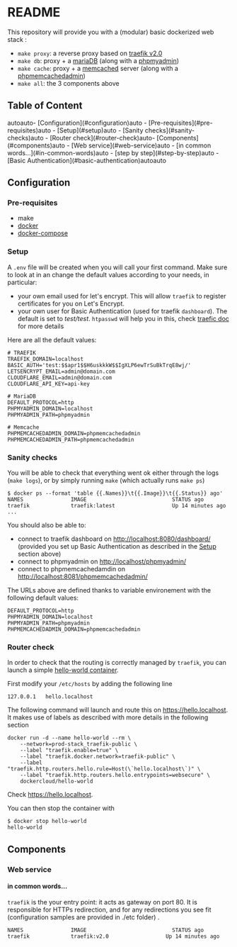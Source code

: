 README
==

This repository will provide you with a (modular) basic dockerized web stack :

* `make proxy`: a reverse proxy based on [traefik v2.0](https://traefik.io)
* `make db`: proxy + a [mariaDB](https://mariadb.org) (along with a [phpmyadmin](https://www.phpmyadmin.net))
* `make cache`: proxy + a [memcached](https://memcached.org) server (along with a [phpmemcachedadmin](https://github.com/elijaa/phpmemcachedadmin))
* `make all`: the 3 components above

Table of Content
--

<!-- TOC -->autoauto- [Configuration](#configuration)auto    - [Pre-requisites](#pre-requisites)auto    - [Setup](#setup)auto    - [Sanity checks](#sanity-checks)auto    - [Router check](#router-check)auto- [Components](#components)auto    - [Web service](#web-service)auto        - [in common words...](#in-common-words)auto        - [step by step](#step-by-step)auto        - [Basic Authentication](#basic-authentication)autoauto<!-- /TOC -->

## Configuration

### Pre-requisites

* make
* [docker](https://www.docker.com/community-edition)
* [docker-compose](https://docs.docker.com/compose/install/)

### Setup

A `.env` file will be created when you will call your first command. Make sure to look at in an change the default values according to your needs, in particular:

* your own email used for let's encrypt. This will allow `traefik` to register certificates for you on Let's Encrypt.
* your own user for Basic Authentication (used for traefik `dashboard`). The default is set to _test/test_. `htpasswd` will help you in this, check [traefic doc](https://docs.traefik.io/middlewares/basicauth/) for more details

Here are all the default values:

    # TRAEFIK
    TRAEFIK_DOMAIN=localhost
    BASIC_AUTH='test:$$apr1$$H6uskkkW$$IgXLP6ewTrSuBkTrqE8wj/'
    LETSENCRYPT_EMAIL=admin@domain.com
    CLOUDFLARE_EMAIL=admin@domain.com
    CLOUDFLARE_API_KEY=api-key

    # MariaDB
    DEFAULT_PROTOCOL=http
    PHPMYADMIN_DOMAIN=localhost
    PHPMYADMIN_PATH=phpmyadmin

    # Memcache
    PHPMEMCACHEDADMIN_DOMAIN=phpmemcachedadmin
    PHPMEMCACHEDADMIN_PATH=phpmemcachedadmin


### Sanity checks

You will be able to check that everything went ok either through the logs (`make logs`), or by simply running `make` (which actually runs `make ps`)

    $ docker ps --format 'table {{.Names}}\t{{.Image}}\t{{.Status}} ago'
    NAMES               IMAGE                           STATUS ago
    traefik             traefik:latest                  Up 14 minutes ago
    ...

You should also be able to:

* connect to traefik dashboard on <http://localhost:8080/dashboard/> (provided you set up Basic Authentication as described in the [Setup](#setup) section above)
* connect to phpmyadmin on <http://localhost/phpmyadmin/>
* connect to phpmemcachedamdin on <http://localhost:8081/phpmemcachedadmin/>

The URLs above are defined thanks to variable environement with the following default values:

    DEFAULT_PROTOCOL=http
    PHPMYADMIN_DOMAIN=localhost
    PHPMYADMIN_PATH=phpmyadmin
    PHPMEMCACHEDADMIN_DOMAIN=phpmemcachedadmin

### Router check

In order to check that the routing is correctly managed by  `traefik`, you can launch a simple [hello-world container](https://github.com/docker/dockercloud-hello-world/blob/master/README.md).

First modify your `/etc/hosts` by adding the following line

    127.0.0.1   hello.localhost

The following command will launch and route this on <https://hello.localhost>. It makes use of labels as described with more details in the following section

    docker run -d --name hello-world --rm \
        --network=prod-stack_traefik-public \
        --label "traefik.enable=true" \
        --label "traefik.docker.network=traefik-public" \
        --label "traefik.http.routers.hello.rule=Host(\`hello.localhost\`)" \
        --label "traefik.http.routers.hello.entrypoints=websecure" \
        dockercloud/hello-world

Check <https://hello.localhost>.

You can then stop the container with 

    $ docker stop hello-world
    hello-world

## Components

### Web service

#### in common words...

`traefik` is the your entry point: it acts as gateway on port 80. It is responsible for HTTPs redirection, and for any redirections you see fit (configuration samples are provided in ./etc folder) . 

    NAMES               IMAGE                           STATUS ago
    traefik             traefik:v2.0                  Up 14 minutes ago
